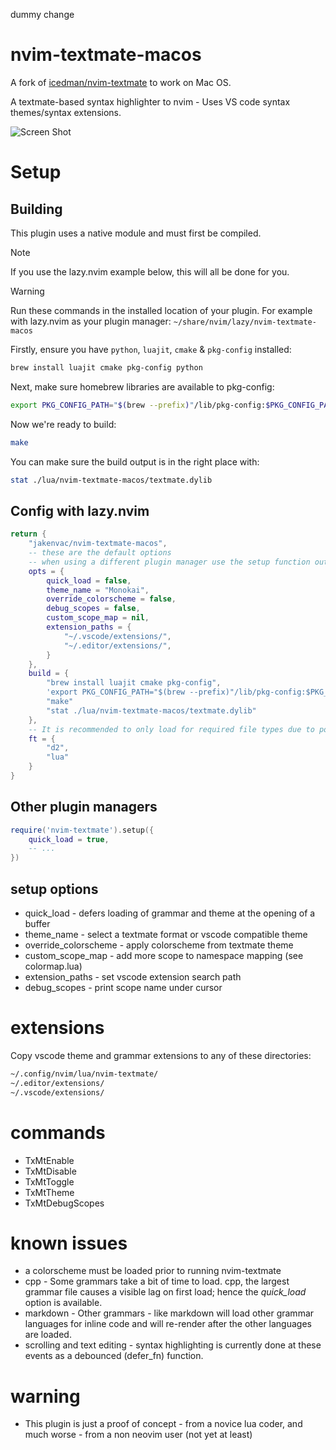 dummy change

# nvim-textmate-macos

A fork of [icedman/nvim-textmate]() to work on Mac OS.

A textmate-based syntax highlighter to nvim - Uses VS code syntax themes/syntax extensions.

![Screen Shot](https://raw.githubusercontent.com/jakenvac/nvim-textmate-macos/main/screenshots/Screenshot%20from%202022-08-18%2010-15-03.png)

# Setup

## Building

This plugin uses a native module and must first be compiled.

> [!NOTE]
> If you use the lazy.nvim example below, this will all be done for you.

> [!WARNING]
> Run these commands in the installed location of your plugin.
> For example with lazy.nvim as your plugin manager: `~/share/nvim/lazy/nvim-textmate-macos`

Firstly, ensure you have `python`, `luajit`, `cmake` & `pkg-config` installed:

```sh
brew install luajit cmake pkg-config python
```

Next, make sure homebrew libraries are available to pkg-config:

```sh
export PKG_CONFIG_PATH="$(brew --prefix)"/lib/pkg-config:$PKG_CONFIG_PATH"
```

Now we're ready to build:

```sh
make
```

You can make sure the build output is in the right place with:
```sh
stat ./lua/nvim-textmate-macos/textmate.dylib
```

## Config with lazy.nvim

```lua
return {
	"jakenvac/nvim-textmate-macos",
    -- these are the default options
    -- when using a different plugin manager use the setup function outlined below
	opts = {
        quick_load = false,
        theme_name = "Monokai",
        override_colorscheme = false,
        debug_scopes = false,
        custom_scope_map = nil,
        extension_paths = {
        	"~/.vscode/extensions/",
        	"~/.editor/extensions/",
        }
    },
    build = {
        "brew install luajit cmake pkg-config",
        'export PKG_CONFIG_PATH="$(brew --prefix)"/lib/pkg-config:$PKG_CONFIG_PATH',
        "make"
        "stat ./lua/nvim-textmate-macos/textmate.dylib"
    },
    -- It is recommended to only load for required file types due to potential slowdown
    ft = {
        "d2",
        "lua"
    }
}
```

## Other plugin managers

```lua
require('nvim-textmate').setup({
    quick_load = true,
    -- ...
})
```

## setup options

- quick_load - defers loading of grammar and theme at the opening of a buffer
- theme_name - select a textmate format or vscode compatible theme
- override_colorscheme - apply colorscheme from textmate theme
- custom_scope_map - add more scope to namespace mapping (see colormap.lua)
- extension_paths - set vscode extension search path
- debug_scopes - print scope name under cursor

# extensions

Copy vscode theme and grammar extensions to any of these directories:

```sh
~/.config/nvim/lua/nvim-textmate/
~/.editor/extensions/
~/.vscode/extensions/
```

# commands

- TxMtEnable
- TxMtDisable
- TxMtToggle
- TxMtTheme
- TxMtDebugScopes

# known issues

- a colorscheme must be loaded prior to running nvim-textmate
- cpp - Some grammars take a bit of time to load. cpp, the largest grammar file causes a visible lag on first load; hence the _quick_load_ option is available.
- markdown - Other grammars - like markdown will load other grammar languages for inline code and will re-render after the other languages are loaded.
- scrolling and text editing - syntax highlighting is currently done at these events as a debounced (defer_fn) function.

# warning

- This plugin is just a proof of concept - from a novice lua coder, and much worse - from a non neovim user (not yet at least)
